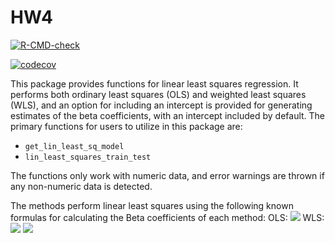 # HW4

<!-- badges: start -->
[![R-CMD-check](https://github.com/rguin26/HW4/workflows/R-CMD-check/badge.svg)](https://github.com/rguin26/HW4/actions)

[![codecov](https://codecov.io/gh/rguin26/HW4/branch/main/graph/badge.svg?token=KQI6EF8TYN)](https://codecov.io/gh/rguin26/HW4)
<!-- badges: end -->

This package provides functions for linear least squares regression. It performs both ordinary least squares (OLS) and weighted least squares (WLS), and an option for including an intercept is provided for generating estimates of the beta coefficients, with an intercept included by default. The primary functions for users to utilize in this package are:
  - `get_lin_least_sq_model`
  - `lin_least_squares_train_test`

The functions only work with numeric data, and error warnings are thrown if any non-numeric data is detected.

The methods perform linear least squares using the following known formulas for calculating the Beta coefficients of each method:
OLS:
<img src="https://render.githubusercontent.com/render/math?math=\hat{\beta} = (X^{T}X)^{-1}X^{T}y">
WLS:
<img src="https://render.githubusercontent.com/render/math?math=\hat{\beta} = (X^{T}X)^{-1}X^{T}y">
<img src="https://render.githubusercontent.com/render/math?math=S(\hat{\beta}) = \sum_{i=1}^{}">
